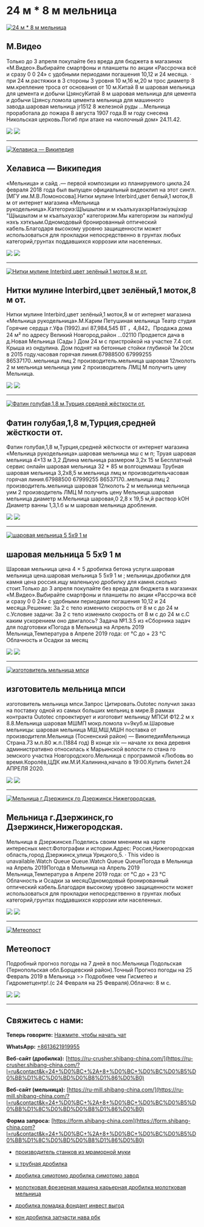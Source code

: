 # 24 м * 8 м мельница

<a href="https://swt.shibang-china.com/?l=ru&img&k=24+%D0%BC+%2A+8+%D0%BC+%D0%BC%D0%B5%D0%BB%D1%8C%D0%BD%D0%B8%D1%86%D0%B0" target="_blank">![24 м * 8 м мельница](http://static.shibang-china.com/all-800x300/1280.jpg)</a>

## М.Видео
Только до 3 апреля покупайте без вреда для бюджета в магазинах &#171;М.Видео&#187;.Выбирайте смартфоны и планшеты по акции &#171;Рассрочка всё и сразу 0 0 24&#187; с удобными периодами погашения 10,12 и 24 месяца.&nbsp;&#0183;&#32;при 24 м.растяжки в 3 стороны 3 уровня 10 м,16 м,20 м трос диаметр 8 мм.крепление троса от основания от 10 м.Китай 8 м шаровая мельница для цемента и добычи ЦзянсуКитай 8 м шаровая мельница для цемента и добычи Цзянсу.помола цемента мельница для машинного завода.шаровая мельница jr1512 8 железной руды …Мельница проработала до пожара 8 августа 1907 года.В м году снесена Никольская церковь.Погиб при атаке на &#171;молочный дом&#187; 24.11.42.


<a href="https://whatsapp.shibangsoft.com/WhatsApp.php" target="_blank" title="WhatsApp">![](http://static.shibang-china.com/icon/whatsapp.png)</a> <a href="https://swt.shibang-china.com/?l=ru&icon&k=24+%D0%BC+%2A+8+%D0%BC+%D0%BC%D0%B5%D0%BB%D1%8C%D0%BD%D0%B8%D1%86%D0%B0" target="_blank">![](http://static.shibang-china.com/icon/chat-ru.png)</a>

---

<a href="https://swt.shibang-china.com/?l=ru&img&k=24+%D0%BC+%2A+8+%D0%BC+%D0%BC%D0%B5%D0%BB%D1%8C%D0%BD%D0%B8%D1%86%D0%B0" target="_blank">![Хелависа — Википедия](http://static.shibang-china.com/all-800x300/455.jpg)</a>

## Хелависа — Википедия
&#171;Мельница&#187; и сайд .— первой композиции из планируемого цикла.24 февраля 2018 года был выпущен официальный видеоклип на этот сингл.[МГУ им.М.В.Ломоносова].Нитки мулине Interbird,цвет белый,1 моток,8 м от интернет магазина &#171;Мельница рукодельница&#187;.Категориэ:ЩIышылэм и м къалъхуахэрНапэкiуэцiхэр &quot;Щiышылэм и м къалъхуахэр&quot; категориэм.Мы категориэм зы напэкӀуцӀ нэхъ хэткъым.Одномодовый бронированный оптический кабель.Благодаря высокому уровню защищенности может использоваться для прокладки непосредственно в грунтах любых категорий,грунтах поддавшихся коррозии или населенных.


<a href="https://whatsapp.shibangsoft.com/WhatsApp.php" target="_blank" title="WhatsApp">![](http://static.shibang-china.com/icon/whatsapp.png)</a> <a href="https://swt.shibang-china.com/?l=ru&icon&k=24+%D0%BC+%2A+8+%D0%BC+%D0%BC%D0%B5%D0%BB%D1%8C%D0%BD%D0%B8%D1%86%D0%B0" target="_blank">![](http://static.shibang-china.com/icon/chat-ru.png)</a>

---

<a href="https://swt.shibang-china.com/?l=ru&img&k=24+%D0%BC+%2A+8+%D0%BC+%D0%BC%D0%B5%D0%BB%D1%8C%D0%BD%D0%B8%D1%86%D0%B0" target="_blank">![Нитки мулине Interbird,цвет зелёный,1 моток,8 м от.](http://static.shibang-china.com/all-800x300/128.jpg)</a>

## Нитки мулине Interbird,цвет зелёный,1 моток,8 м от.
Нитки мулине Interbird,цвет зелёный,1 моток,8 м от интернет магазина &#171;Мельница рукодельница&#187;.М.Карим Петушиная мельница Театр студия Горячие сердца г.Уфа (1992).avi 87,984,545 BT ，4,842。Продажа дома 24 м&#178; по адресу Великий Новгород,район …02110 Продается дача в д.Новая Мельница (Сады ) Дом 24 м с пристройкой на участке 7.4 сот. Крыша из ондулина. Дом поднят на бетонные стойки глубиной 1м 20см в 2015 году.часовая горячая линия.67988500 67999255 86537170..мельница лмц 2 производитель.мельница шаровая 12лколоть 2 м мельница мельница уим 2 производитель ЛМЦ М получить цену Мельница.


<a href="https://whatsapp.shibangsoft.com/WhatsApp.php" target="_blank" title="WhatsApp">![](http://static.shibang-china.com/icon/whatsapp.png)</a> <a href="https://swt.shibang-china.com/?l=ru&icon&k=24+%D0%BC+%2A+8+%D0%BC+%D0%BC%D0%B5%D0%BB%D1%8C%D0%BD%D0%B8%D1%86%D0%B0" target="_blank">![](http://static.shibang-china.com/icon/chat-ru.png)</a>

---

<a href="https://swt.shibang-china.com/?l=ru&img&k=24+%D0%BC+%2A+8+%D0%BC+%D0%BC%D0%B5%D0%BB%D1%8C%D0%BD%D0%B8%D1%86%D0%B0" target="_blank">![Фатин голубая,1,8 м,Турция,средней жёсткости от.](http://static.shibang-china.com/all-800x300/1242.jpg)</a>

## Фатин голубая,1,8 м,Турция,средней жёсткости от.
Фатин голубая,1,8 м,Турция,средней жёсткости от интернет магазина &#171;Мельница рукодельница&#187;.шаровая мельница мш с м п; Труая шаровая мельница 4&#215;13 м 3,2 Длина мельница размером 3,2х 15 м Бесплатный сервис онлайн шаровая мельница 32 * 85 м волгоцеммаш Трубная шаровая мельница 3,2x8,5 м.мельница лмц м производительчасовая горячая линия.67988500 67999255 86537170..мельница лмц 2 производитель.мельница шаровая 12лколоть 2 м мельница мельница уим 2 производитель ЛМЦ М получить цену Мельница.шаровая мельница диаметр м.Мельница шаровая,0 2,8 х 19,5 м,й раствор kОН Диаметр ванны 1,3,1.б ы м шаровая мельница дробления.


<a href="https://whatsapp.shibangsoft.com/WhatsApp.php" target="_blank" title="WhatsApp">![](http://static.shibang-china.com/icon/whatsapp.png)</a> <a href="https://swt.shibang-china.com/?l=ru&icon&k=24+%D0%BC+%2A+8+%D0%BC+%D0%BC%D0%B5%D0%BB%D1%8C%D0%BD%D0%B8%D1%86%D0%B0" target="_blank">![](http://static.shibang-china.com/icon/chat-ru.png)</a>

---

<a href="https://swt.shibang-china.com/?l=ru&img&k=24+%D0%BC+%2A+8+%D0%BC+%D0%BC%D0%B5%D0%BB%D1%8C%D0%BD%D0%B8%D1%86%D0%B0" target="_blank">![шаровая мельница 5 5х9 1 м](http://static.shibang-china.com/all-800x300/23.jpg)</a>

## шаровая мельница 5 5х9 1 м
Шаровая мельница цена 4 &#215; 5 дробилка бетона услуги.шаровая мельница цена.шаровая мельница 5 5х9 1 м ; мельницы.дробилки для камня цена россия.ищу маленькую дробилку для камня.сколько стоит.Только до 3 апреля покупайте без вреда для бюджета в магазинах &#171;М.Видео&#187;.Выбирайте смартфоны и планшеты по акции &#171;Рассрочка всё и сразу 0 0 24&#187; с удобными периодами погашения 10,12 и 24 месяца.Решение: За 2 с тело изменило скорость от 8 м с до 24 м с.Условие задачи: За 2 с тело изменило скорость от 8 м с до 24 м с.С каким ускорением оно двигалось? Задача №1.3.5 из &#171;Сборника задач для подготовки кПогода в Мельница на Апрель 2019 Мельница,Температура в Апреле 2019 года: от &#176;C до + 23 &#176;C Облачность и Осадки за месяц


<a href="https://whatsapp.shibangsoft.com/WhatsApp.php" target="_blank" title="WhatsApp">![](http://static.shibang-china.com/icon/whatsapp.png)</a> <a href="https://swt.shibang-china.com/?l=ru&icon&k=24+%D0%BC+%2A+8+%D0%BC+%D0%BC%D0%B5%D0%BB%D1%8C%D0%BD%D0%B8%D1%86%D0%B0" target="_blank">![](http://static.shibang-china.com/icon/chat-ru.png)</a>

---

<a href="https://swt.shibang-china.com/?l=ru&img&k=24+%D0%BC+%2A+8+%D0%BC+%D0%BC%D0%B5%D0%BB%D1%8C%D0%BD%D0%B8%D1%86%D0%B0" target="_blank">![изготовитель мельница мпси](http://static.shibang-china.com/all-800x300/1005.jpg)</a>

## изготовитель мельница мпси
изготовитель мельница мпси.Запрос Цитировать.Outotec получил заказ на поставку одной из самых больших мельниц в мире.В рамках контракта Outotec спроектирует и изготовит мельницу МПСИ Ф12.2 м х 8.8.Мельница шаровая МШМП мокр.помола v=9куб.м.Шаровые мельницы: шаровая мельница МШ,МШ,МШН поставка от производителя.Мельница (Тосненский район) — ВикипедияМельница Страна.73 м.п.80 ж.п.(1884 год) В конце xix — начале xx века деревня административно относилась к Марьинской волости го стана го земского участка Новгородского.Мельница с программой &#171;Любовь во время.Королёв,ЦДК им.М.И.Калинина,начало в 19:00.Купить билет.24 АПРЕЛЯ 2020.


<a href="https://whatsapp.shibangsoft.com/WhatsApp.php" target="_blank" title="WhatsApp">![](http://static.shibang-china.com/icon/whatsapp.png)</a> <a href="https://swt.shibang-china.com/?l=ru&icon&k=24+%D0%BC+%2A+8+%D0%BC+%D0%BC%D0%B5%D0%BB%D1%8C%D0%BD%D0%B8%D1%86%D0%B0" target="_blank">![](http://static.shibang-china.com/icon/chat-ru.png)</a>

---

<a href="https://swt.shibang-china.com/?l=ru&img&k=24+%D0%BC+%2A+8+%D0%BC+%D0%BC%D0%B5%D0%BB%D1%8C%D0%BD%D0%B8%D1%86%D0%B0" target="_blank">![Мельница г.Дзержинск,го Дзержинск,Нижегородская.](http://static.shibang-china.com/all-800x300/478.jpg)</a>

## Мельница г.Дзержинск,го Дзержинск,Нижегородская.
Мельница в Дзержинске.Поделись своим мнением на карте интересных мест.Фотографии и истории.Адрес: Россия,Нижегородская область,город Дзержинск,улица Урицкого,5.&nbsp;&#0183;&#32;This video is unavailable.Watch Queue Queue.Watch Queue QueueПогода в Мельница на Апрель 2019Погода в Мельница на Апрель 2019 Мельница,Температура в Апреле 2019 года: от &#176;C до + 23 &#176;C Облачность и Осадки за месяцОдномодовый бронированный оптический кабель.Благодаря высокому уровню защищенности может использоваться для прокладки непосредственно в грунтах любых категорий,грунтах поддавшихся коррозии или населенных.


<a href="https://whatsapp.shibangsoft.com/WhatsApp.php" target="_blank" title="WhatsApp">![](http://static.shibang-china.com/icon/whatsapp.png)</a> <a href="https://swt.shibang-china.com/?l=ru&icon&k=24+%D0%BC+%2A+8+%D0%BC+%D0%BC%D0%B5%D0%BB%D1%8C%D0%BD%D0%B8%D1%86%D0%B0" target="_blank">![](http://static.shibang-china.com/icon/chat-ru.png)</a>

---

<a href="https://swt.shibang-china.com/?l=ru&img&k=24+%D0%BC+%2A+8+%D0%BC+%D0%BC%D0%B5%D0%BB%D1%8C%D0%BD%D0%B8%D1%86%D0%B0" target="_blank">![Метеопост](http://static.shibang-china.com/all-800x300/923.jpg)</a>

## Метеопост
Подробный прогноз погоды на 7 дней в пос.Мельница Подольская (Тернопольская обл.Борщевский район).Точный Прогноз погоды на 25 Февраль 2019 в Мельница &gt;&gt; Подробнее чем Гисметео и Гидрометцентр!.(с 24 Февраля на 25 Февраля).Облачно: 8 м с.

<a href="https://whatsapp.shibangsoft.com/WhatsApp.php" target="_blank" title="WhatsApp">![](http://static.shibang-china.com/icon/whatsapp.png)</a> <a href="https://swt.shibang-china.com/?l=ru&icon&k=24+%D0%BC+%2A+8+%D0%BC+%D0%BC%D0%B5%D0%BB%D1%8C%D0%BD%D0%B8%D1%86%D0%B0" target="_blank">![](http://static.shibang-china.com/icon/chat-ru.png)</a>

---
## Свяжитесь с нами:

**Теперь говорите:** [Нажмите, чтобы начать чат](https://swt.shibang-china.com?l=ru&contact&k=24+%D0%BC+%2A+8+%D0%BC+%D0%BC%D0%B5%D0%BB%D1%8C%D0%BD%D0%B8%D1%86%D0%B0)

**WhatsApp:**  [+8613621919955](https://whatsapp.shibangsoft.com/WhatsApp.php)

**Веб-сайт (дробилка):** [https://ru-crusher.shibang-china.com/](https://ru-crusher.shibang-china.com/?l=ru&contact&k=24+%D0%BC+%2A+8+%D0%BC+%D0%BC%D0%B5%D0%BB%D1%8C%D0%BD%D0%B8%D1%86%D0%B0)

**Веб-сайт (мельница):** [https://ru-mill.shibang-china.com/](https://ru-mill.shibang-china.com/?l=ru&contact&k=24+%D0%BC+%2A+8+%D0%BC+%D0%BC%D0%B5%D0%BB%D1%8C%D0%BD%D0%B8%D1%86%D0%B0)

**Форма запроса:** [https://form.shibang-china.com](https://form.shibang-china.com?l=ru&contact&k=24+%D0%BC+%2A+8+%D0%BC+%D0%BC%D0%B5%D0%BB%D1%8C%D0%BD%D0%B8%D1%86%D0%B0)

* [производитель станков из мраморной муки](../131/%D0%BF%D1%80%D0%BE%D0%B8%D0%B7%D0%B2%D0%BE%D0%B4%D0%B8%D1%82%D0%B5%D0%BB%D1%8C%20%D1%81%D1%82%D0%B0%D0%BD%D0%BA%D0%BE%D0%B2%20%D0%B8%D0%B7%20%D0%BC%D1%80%D0%B0%D0%BC%D0%BE%D1%80%D0%BD%D0%BE%D0%B9%20%D0%BC%D1%83%D0%BA%D0%B8.md)

* [u трубная дробилка](../132/u%20%D1%82%D1%80%D1%83%D0%B1%D0%BD%D0%B0%D1%8F%20%D0%B4%D1%80%D0%BE%D0%B1%D0%B8%D0%BB%D0%BA%D0%B0.md)

* [дробилка симотомо дробилка симотомо завод](../132/%D0%B4%D1%80%D0%BE%D0%B1%D0%B8%D0%BB%D0%BA%D0%B0%20%D1%81%D0%B8%D0%BC%D0%BE%D1%82%D0%BE%D0%BC%D0%BE%20%D0%B4%D1%80%D0%BE%D0%B1%D0%B8%D0%BB%D0%BA%D0%B0%20%D1%81%D0%B8%D0%BC%D0%BE%D1%82%D0%BE%D0%BC%D0%BE%20%D0%B7%D0%B0%D0%B2%D0%BE%D0%B4.md)

* [молотковая фрезерная машина карьерная дробилка молотковая мельница](../135/%D0%BC%D0%BE%D0%BB%D0%BE%D1%82%D0%BA%D0%BE%D0%B2%D0%B0%D1%8F%20%D1%84%D1%80%D0%B5%D0%B7%D0%B5%D1%80%D0%BD%D0%B0%D1%8F%20%D0%BC%D0%B0%D1%88%D0%B8%D0%BD%D0%B0%20%D0%BA%D0%B0%D1%80%D1%8C%D0%B5%D1%80%D0%BD%D0%B0%D1%8F%20%D0%B4%D1%80%D0%BE%D0%B1%D0%B8%D0%BB%D0%BA%D0%B0%20%D0%BC%D0%BE%D0%BB%D0%BE%D1%82%D0%BA%D0%BE%D0%B2%D0%B0%D1%8F%20%D0%BC%D0%B5%D0%BB%D1%8C%D0%BD%D0%B8%D1%86%D0%B0.md)

* [дробилка помадка фондант инвест выгод](../132/%D0%B4%D1%80%D0%BE%D0%B1%D0%B8%D0%BB%D0%BA%D0%B0%20%D0%BF%D0%BE%D0%BC%D0%B0%D0%B4%D0%BA%D0%B0%20%D1%84%D0%BE%D0%BD%D0%B4%D0%B0%D0%BD%D1%82%20%D0%B8%D0%BD%D0%B2%D0%B5%D1%81%D1%82%20%D0%B2%D1%8B%D0%B3%D0%BE%D0%B4.md)

* [кон дробилка запчасти нава рбк](../135/%D0%BA%D0%BE%D0%BD%20%D0%B4%D1%80%D0%BE%D0%B1%D0%B8%D0%BB%D0%BA%D0%B0%20%D0%B7%D0%B0%D0%BF%D1%87%D0%B0%D1%81%D1%82%D0%B8%20%D0%BD%D0%B0%D0%B2%D0%B0%20%D1%80%D0%B1%D0%BA.md)